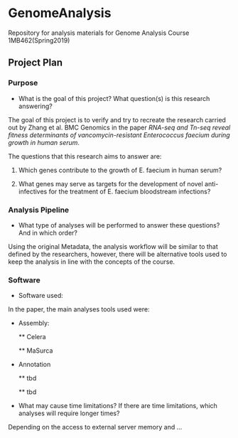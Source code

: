 # GenomeAnalysis
Repository for analysis materials for Genome Analysis Course 1MB462(Spring2019)

## Project Plan

### Purpose
* What is the goal of this project? What question(s) is this research answering?

The goal of this project is to verify and try to recreate the research carried out by Zhang et al. BMC Genomics in the paper *RNA-seq and Tn-seq reveal fitness determinants of vancomycin-resistant Enterococcus faecium during growth in human serum*.

The questions that this research aims to answer are:
1. Which genes contribute to the growth of E. faecium in human serum?

2. What genes may serve as targets for the development of novel anti-infectives for the treatment of E. faecium bloodstream infections?

### Analysis Pipeline

* What type of analyses will be performed to answer these questions? And in which order? 

Using the original Metadata, the analysis workflow will be similar to that defined by the researchers, however, there will be alternative tools used to keep the analysis in line with the concepts of the course. 

### Software
* Software used:

In the paper, the main analyses tools used were:

* Assembly:
  
  ** Celera
  
  ** MaSurca
  
* Annotation
  
  ** tbd
  
  ** tbd

* What may cause time limitations? If there are time limitations, which analyses will require longer times?

 Depending on the access to external server memory and ...
